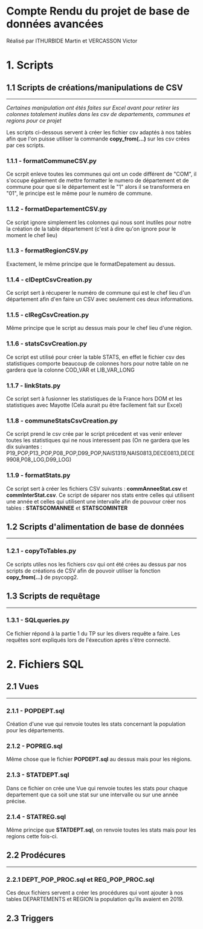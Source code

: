 # Compte Rendu du projet de base de données avancées
Réalisé par ITHURBIDE Martin et VERCASSON Victor

# 1. Scripts

## 1.1 Scripts de créations/manipulations de CSV
---
*Certaines manipulation ont étés faites sur Excel avant pour retirer les colonnes totalement inutiles dans les csv de departements, communes et regions pour ce projet*

Les scripts ci-dessous servent à créer les fichier csv adaptés à nos tables afin que l'on puisse utiliser la commande **copy_from(...)** sur les csv crées par ces scripts.

### 1.1.1 - **formatCommuneCSV.py**

Ce scrpit enleve toutes les communes qui ont un code différent de "COM", il s'occupe également de mettre formatter le numero de département et de commune pour que si le département est le "1" alors il se transformera en "01", le principe est le même pour le numéro de commune.

### 1.1.2 - **formatDepartementCSV.py**
Ce script ignore simplement les colonnes qui nous sont inutiles pour notre la création de la table département (c'est à dire qu'on ignore pour le moment le chef lieu)

### 1.1.3 - **formatRegionCSV.py**

Exactement, le même principe que le formatDepatement au dessus.

### 1.1.4 - **clDeptCsvCreation.py**

Ce script sert à récuperer le numéro de commune qui est le chef lieu d'un département afin d'en faire un CSV avec seulement ces deux informations.

### 1.1.5 - **clRegCsvCreation.py**

Même principe que le script au dessus mais pour le chef lieu d'une région.


### 1.1.6 - **statsCsvCreation.py**

Ce script est utilisé pour créer la table STATS, en effet le fichier csv des statistiques comporte beaucoup de colonnes hors pour notre table on ne gardera que la colonne COD_VAR et LIB_VAR_LONG

### 1.1.7 - **linkStats.py**

Ce script sert à fusionner les statistiques de la France hors DOM et les statistiques avec Mayotte (Cela aurait pu être facilement fait sur Excel)

### 1.1.8 - **communeStatsCsvCreation.py**

Ce script prend le csv crée par le script précedent et vas venir enlever toutes les statistiques qui ne nous interessent pas (On ne gardera que les dix suivantes : P19_POP,P13_POP,P08_POP,D99_POP,NAIS1319,NAIS0813,DECE0813,DECE9908,P08_LOG,D99_LOG)

### 1.1.9 - **formatStats.py**

Ce script sert à créer les fichiers CSV suivants : **commAnneeStat.csv** et **commInterStat.csv**. Ce script de séparer nos stats entre celles qui utilisent une année et celles qui utilisent une intervalle afin de pouvour créer nos tables : **STATSCOMANNEE** et **STATSCOMINTER**

## 1.2 Scripts d'alimentation de base de données
---
### 1.2.1 - **copyToTables.py**

Ce scripts utiles nos les fichiers csv qui ont été crées au dessus par nos scripts de créations de CSV afin de pouvoir utiliser la fonction **copy_from(...)** de psycopg2.

## 1.3 Scripts de requêtage
---

### 1.3.1 - **SQLqueries.py**

Ce fichier répond à la partie 1 du TP sur les divers requête a faire.
Les requêtes sont expliqués lors de l'éxecution après s'être connecté.

# 2. Fichiers SQL

## 2.1 Vues
---

### 2.1.1 - **POPDEPT.sql**

Création d'une vue qui renvoie toutes les stats concernant la population pour les départements.

### 2.1.2 - **POPREG.sql**

Même chose que le fichier **POPDEPT.sql** au dessus mais pour les régions.

### 2.1.3 - **STATDEPT.sql**

Dans ce fichier on crée une Vue qui renvoie toutes les stats pour chaque departement que ca soit une stat sur une intervalle ou sur une année précise.

### 2.1.4 - **STATREG.sql**

Même principe que **STATDEPT.sql**, on renvoie toutes les stats mais pour les regions cette fois-ci.

## 2.2 Prodécures
---

### 2.2.1 **DEPT_POP_PROC.sql** et **REG_POP_PROC.sql**

Ces deux fichiers servent a créer les procédures qui vont ajouter à nos tables DEPARTEMENTS et REGION la population qu'ils avaient en 2019.

## 2.3 Triggers


